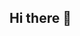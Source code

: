 ## Hi there 👋

<!--
**aasimanoureensherief/aasimanoureensherief** is a ✨ _special_ ✨ repository because its `README.md` (this file) appears on your GitHub profile.


- 🔭 I’m currently pursuing BTech on Computer Science and Engineering
- 🌱 I’m currently learning Python, C, and Artificial Intelligence
- 👯 I’m looking to collaborate on volunteering activities
- 💬 Ask me about Python
- 📫 How to reach me: find me on HackerRank
- ⚡ Fun fact: coding is similar to cooking
-->
